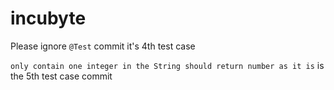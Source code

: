 # incubyte
Please ignore `@Test` commit it's 4th test case

`only contain one integer in the String should return number as it is` is the 5th test case commit
